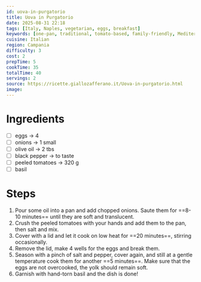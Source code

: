 ```yaml
---
id: uova-in-purgatorio
title: Uova in Purgatorio
date: 2025-08-31 22:18
tags: [Italy, Naples, vegetarian, eggs, breakfast]
keywords: [one-pan, traditional, tomato-based, family-friendly, Mediterranean]
cuisine: Italian
region: Campania
difficulty: 3
cost: 2
prepTime: 5
cookTime: 35
totalTime: 40
servings: 2
source: https://ricette.giallozafferano.it/Uova-in-purgatorio.html
image:
---
```


# Ingredients
- [ ] eggs -> 4
- [ ] onions -> 1 small
- [ ] olive oil -> 2 tbs
- [ ] black pepper -> to taste
- [ ] peeled tomatoes -> 320 g
- [ ] basil

# Steps
1. Pour some oil into a pan and add chopped onions. Saute them for ==8-10 minutes== until they are soft and translucent.
2. Crush the peeled tomatoes with your hands and add them to the pan, then salt and mix.
3. Cover with a lid and let it cook on low heat for ==20 minutes==, stirring occasionally. 
4. Remove the lid, make 4 wells for the eggs and break them. 
5. Season with a pinch of salt and pepper, cover again, and still at a gentle temperature cook them for another ==5 minutes==. Make sure that the eggs are not overcooked, the yolk should remain soft.
6. Garnish with hand-torn basil and the dish is done!